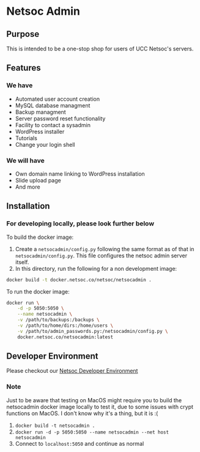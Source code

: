 # Netsoc Admin

## Purpose

This is intended to be a one-stop shop for users of UCC Netsoc's servers.

## Features

### We have

* Automated user account creation
* MySQL database managment
* Backup managment
* Server password reset functionality
* Facility to contact a sysadmin
* WordPress installer
* Tutorials
* Change your login shell

### We will have

* Own domain name linking to WordPress installation
* Slide upload page
* And more

## Installation

### For developing locally, please look further below

To build the docker image:

1. Create a `netsocadmin/config.py` following the same format as of that in `netsocadmin/config.py`. This file configures the netsoc admin server itself.
2. In this directory, run the following for a non development image:

```bash
docker build -t docker.netsoc.co/netsoc/netsocadmin .
```

To run the docker image:

```bash
docker run \
    -d -p 5050:5050 \
    --name netsocadmin \
    -v /path/to/backups:/backups \
    -v /path/to/home/dirs:/home/users \
    -v /path/to/admin_passwords.py:/netsocadmin/config.py \
    docker.netsoc.co/netsocadmin:latest
```

## Developer Environment

Please checkout our [Netsoc Developer Environment](https://github.com/UCCNetworkingSociety/dev-env)

### Note

Just to be aware that testing on MacOS might require you to build the netsocadmin docker image locally to test it, due to some issues with crypt functions on MacOS.
I don't know why it's a thing, but it is :(

1. `docker build -t netsocadmin .`
2. `docker run -d -p 5050:5050 --name netsocadmin --net host netsocadmin`
3. Connect to `localhost:5050` and continue as normal
